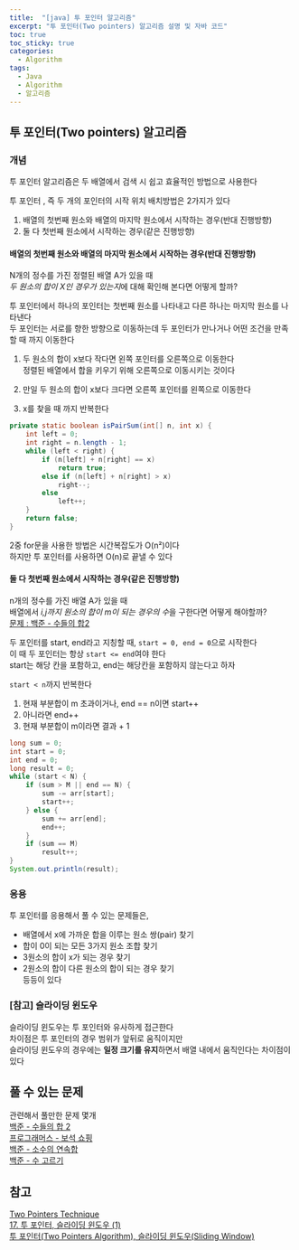 ```yaml
---
title:  "[java] 투 포인터 알고리즘"
excerpt: "투 포인터(Two pointers) 알고리즘 설명 및 자바 코드"
toc: true
toc_sticky: true
categories:
  - Algorithm
tags:
  - Java
  - Algorithm
  - 알고리즘
---
```

## 투 포인터(Two pointers) 알고리즘  
### 개념  
투 포인터 알고리즘은 두 배열에서 검색 시 쉽고 효율적인 방법으로 사용한다  

투 포인터 , 즉 두 개의 포인터의 시작 위치 배치방법은 2가지가 있다  
1) 배열의 첫번째 원소와 배열의 마지막 원소에서 시작하는 경우(반대 진행방향)  
2) 둘 다 첫번째 원소에서 시작하는 경우(같은 진행방향)  


#### 배열의 첫번째 원소와 배열의 마지막 원소에서 시작하는 경우(반대 진행방향)  
N개의 정수를 가진 정렬된 배열 A가 있을 때  
*두 원소의 합이 X인 경우가 있는지*에 대해 확인해 본다면 어떻게 할까?  


투 포인터에서 하나의 포인터는 첫번째 원소를 나타내고 다른 하나는 마지막 원소를 나타낸다  
두 포인터는 서로를 향한 방향으로 이동하는데 두 포인터가 만나거나 어떤 조건을 만족할 때 까지 이동한다  


1) 두 원소의 합이 x보다 작다면 왼쪽 포인터를 오른쪽으로 이동한다  
정렬된 배열에서 합을 키우기 위해 오른쪽으로 이동시키는 것이다  

2) 만일 두 원소의 합이 x보다 크다면 오른쪽 포인터를 왼쪽으로 이동한다  
3) x를 찾을 때 까지 반복한다  

```java
private static boolean isPairSum(int[] n, int x) {
	int left = 0;
	int right = n.length - 1;
	while (left < right) {
		if (n[left] + n[right] == x)
			return true;
		else if (n[left] + n[right] > x)
			right--;
		else
			left++;
	}
	return false;
}
```
2중 for문을 사용한 방법은 시간복잡도가 O(n²)이다  
하지만 투 포인터를 사용하면 O(n)로 끝낼 수 있다  



#### 둘 다 첫번째 원소에서 시작하는 경우(같은 진행방향)  
n개의 정수를 가진 배열 A가 있을 때  
배열에서 *i,j까지 원소의 합이 m이 되는 경우의 수*을 구한다면 어떻게 해야할까?  
[문제 : 백준 - 수들의 합2](https://www.acmicpc.net/problem/2003)  


두 포인터를 start, end라고 지칭할 때, `start = 0, end = 0`으로 시작한다  
이 때 두 포인터는 항상 `start <= end`여야 한다  
start는 해당 칸을 포함하고, end는 해당칸을 포함하지 않는다고 하자  

`start < n`까지 반복한다  
   1) 현재 부분합이 m 초과이거나, end == n이면 start++  
   2) 아니라면 end++  
   3) 현재 부분합이 m이라면 결과 + 1  


```java
long sum = 0;
int start = 0;
int end = 0;
long result = 0;
while (start < N) {
	if (sum > M || end == N) {
		sum -= arr[start];
		start++;
	} else {
		sum += arr[end];
		end++;
	}
	if (sum == M)
		result++;
}
System.out.println(result);
```

### 응용  
투 포인터를 응용해서 풀 수 있는 문제들은,  
* 배열에서 x에 가까운 합을 이루는 원소 쌍(pair) 찾기  
* 합이 0이 되는 모든 3가지 원소 조합 찾기  
* 3원소의 합이 x가 되는 경우 찾기  
* 2원소의 합이 다른 원소의 합이 되는 경우 찾기  
등등이 있다  

#### 

### [참고] 슬라이딩 윈도우  
슬라이딩 윈도우는 투 포인터와 유사하게 접근한다  
차이점은 투 포인터의 경우 범위가 앞뒤로 움직이지만  
슬라이딩 윈도우의 경우에는 **일정 크기를 유지**하면서 배열 내에서 움직인다는 차이점이 있다  


## 풀 수 있는 문제  
관련해서 풀만한 문제 몇개   
[백준 - 수들의 합 2](https://www.acmicpc.net/problem/2003)  
[프로그래머스 - 보석 쇼핑](https://programmers.co.kr/learn/courses/30/lessons/67258)  
[백준 - 소수의 연속합](https://www.acmicpc.net/problem/1644)   
[백준 - 수 고르기](https://www.acmicpc.net/problem/2230)   


## 참고  
[Two Pointers Technique](https://www.geeksforgeeks.org/two-pointers-technique/)  
[17. 투 포인터, 슬라이딩 윈도우 (1)](https://code0xff.tistory.com/128)  
[투 포인터(Two Pointers Algorithm), 슬라이딩 윈도우(Sliding Window)](https://m.blog.naver.com/kks227/220795165570)  
